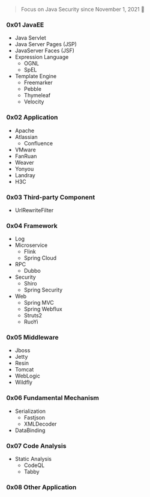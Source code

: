 > Focus on Java Security since November 1, 2021 👣


### 0x01 JavaEE
- Java Servlet
- Java Server Pages (JSP)
- JavaServer Faces (JSF)
- Expression Language 
  - OGNL
  - SpEL
- Template Engine 
  - Freemarker
  - Pebble
  - Thymeleaf
  - Velocity

### 0x02 Application
- Apache
- Atlassian
  - Confluence
- VMware
- FanRuan
- Weaver 
- Yonyou 
- Landray 
- H3C 


### 0x03 Third-party Component
- UrlRewriteFilter


### 0x04 Framework
- Log          
- Microservice 
  - Flink
  - Spring Cloud
- RPC
  - Dubbo
- Security     
  - Shiro
  - Spring Security
- Web
  - Spring MVC
  - Spring Webflux
  - Struts2
  - RuoYi

### 0x05 Middleware 
- Jboss
- Jetty
- Resin
- Tomcat
- WebLogic
- Wildfly

### 0x06 Fundamental Mechanism 
- Serialization
  - Fastjson
  - XMLDecoder
- DataBinding


### 0x07 Code Analysis
- Static Analysis
  - CodeQL
  - Tabby



### 0x08 Other Application 







